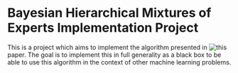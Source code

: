 # Bayesian Hierarchical Mixtures of Experts Implementation Project

This is a project which aims to implement the algorithm presented in ![this](https://arxiv.org/abs/1212.2447) paper. The goal is to implement this in full generality as a black box to be able to use this algorithm in the context of other machine learning problems.